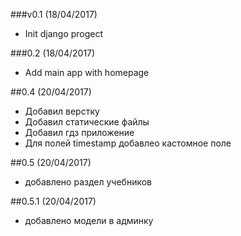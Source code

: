 ###v0.1 (18/04/2017)
+ Init django progect

###0.2 (18/04/2017)
+ Add main app with homepage

##0.4 (20/04/2017)
+ Добавил верстку 
+ Добавил статические файлы
+ Добавил гдз приложение
+ Для полей timestamp добавлео кастомное поле

##0.5 (20/04/2017)
+ добавлено раздел учебников

##0.5.1 (20/04/2017)
+ добавлено модели в админку